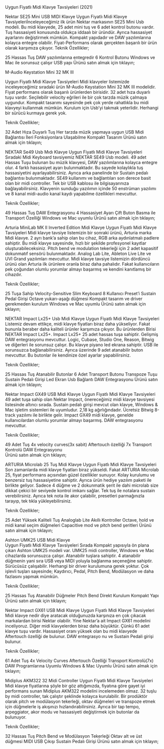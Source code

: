 Uygun Fiyatlı Midi Klavye Tavsiyeleri (2021)
 
Nektar SE25 Mini USB MIDI Klavye
Uygun Fiyatlı Midi Klavye Tavsiyeleriİnceleyeceğimiz ilk ürün Nektar markasının SE25 Mini Usb modeli. Bu midi klavyede, 25 adet mini tuş ve 6 adet kontrol butonu vardır. Tuş hassasiyeti konusunda oldukça iddaalı bir üründür. Ayrıca hassasiyet ayarlarını değiştirmek mümkün. Kompakt yapıdadır ve DAW yazılımlarına kolayca entegre olabilir. Fiyat-Performans olarak gerçekten başarılı bir ürün olarak karşımıza çıkıyor.
Teknik Özellikler;

25 Hassas Tuş
DAW yazılımlarına entegredir
6 Kontrol Butonu
Windows ve Mac ile sorunsuz çalışır
USB yapı
Ürünü satın almak için tıklayın;

M-Audio Keystation Mini 32 MK III

Uygun Fiyatlı Midi Klavye Tavsiyeleri
Midi klavyeler listemizde inceleyeceğimiz sıradaki ürün M-Audio Keystation Mini 32 MK III modelidir. Fiyat performans olarak başarılı ürünlerden birisidir. 32 adet hıza duyarlı tuşu vardır. Seçilebilir velocity eğrileri ile bir çok tarzda müzik çalmaya uygundur. Kompakt tasarımı sayesinde pek çok yerde rahatlıkla bu midi klavyeyi kullanmak mümkün. Kurulum için Usb’yi takmak yeterlidir. Herhangi bir sürücü kurmaya gerek yok.

Teknik Özellikler;

32 Adet Hıza Duyarlı Tuş
Her tarzda müzik yapmaya uygun
USB Midi Bağlantısı
İleri Fonksiyonlara Ulaşabilme
Kompakt Tasarım
Ürünü satın almak için tıklayın;

NEKTAR Se49 Usb Mıdı Klavye
Uygun Fiyatlı Midi Klavye Tavsiyeleri
Sıradaki Midi Keyboard tavsiyemiz NEKTAR SE49 Usb modeli. 49 adet Hassas Tuşu bulunan bu müzik klavyesi, DAW yazılımlarına kolayca entegre olur. 4 farklı hassasiyet ayarı bulunmaktadır. Bu sayede kolaylıkla tuş hassasiyetini ayarlayabilirsiniz. Ayrıca arka panelinde bir Sustain pedalı bağlantısı bulunmaktadır. SE49 kullanımı ve bağlantıları son derece basit olan bir midi controller. Tek bir USB kablosu ile bilgisayarınıza bağlayabilirsiniz. Klavyenin sunduğu yazılımın içinde 50 enstrüman yazılımı ve 8 kanal midi-audio kanal kaydı yapabilme özellikleri mevcuttur.

Teknik Özellikler;

49 Hassas Tuş
DAW Entegrasyonu
4 Hassasiyet Ayarı
Çift Buton Basma ile Transport Özelliği
Windows ve Mac uyumlu
Ürünü satın almak için tıklayın;

Arturia MiniLab MK II Inverted Edition Midi Klavye
Uygun Fiyatlı Midi Klavye Tavsiyeleri
Midi klavye tavsiye listemizin bir sonraki ürünü, Arturia marka Midi klavye. 2 ayrı bank’a sahip olan bu cihaz, RGB arka aydınlatmalı padlere sahiptir. Bu midi klavye sayesinde, hızlı bir şekilde profesyonel kayıtlar oluşturabileceksiniz. Pitch bend ve modulation tekerleği için 2 adet kapasitif dokunmatıf sensörü bulunmaktadır. Analog Lab Lite, Ableton Live Lite ve UVI Grand yazılımları mevcuttur. Midi klavye tavsiye listemizin dördüncü ürünü olan Arturia ilk ürünlere oranla biraz daha pahalıdır. Fakat kullanıcıların pek çoğundan olumlu yorumlar almayı başarmış ve kendini kanıtlamış bir cihazdır.

Teknik Özellikler;

25 Tuşa Sahip
Velocity-Sensitive Slim Keyboard
8 Kullanıcı Preset’i
Sustain Pedal Girişi
Octave yukarı-aşağı düğmesi
Kompakt tasarım ve driver gerekmeden kurulum
Windows ve Mac uyumlu
Ürünü satın almak için tıklayın;

NEKTAR Impact Lx25+ Usb Midi Klavye
Uygun Fiyatlı Midi Klavye Tavsiyeleri
Listemiz devam ettikçe, midi klavye fiyatları biraz daha yükseliyor. Fakat bununla beraber daha kaliteli ürünler karşımıza çıkıyor. Bu ürünlerden Birisi NEKTAR Impact Lx25+. Impact Lx25+ 25 adet hassas tuşa sahiptir. Gelişmiş DAW entegrasyonu mevcuttur. Logic, Cubase, Studio One, Reason, Bitwig ve diğerleri ile sorunsuz çalışır. Bu klavye piyano led ekrana sahiptir. USB ile sorunsuzca bağlanabilirsiniz. Ayrıca üzerinde 9 adet atanabilir buton mevcuttur. Bu butonlar ile kendinize özel ayarlar yapabilirsiniz.

Teknik Özellikler;

25 Hassas Tuş
Atanabilir Butonlar
6 Adet Transport Butonu
Transpoze Tuşu
Sustain Pedalı Girişi
Led Ekran
Usb Bağlantı
DAW Entegrasyonu
Ürünü satın almak için tıklayın;

Nektar Impact GX49 USB Midi Klavye
Uygun Fiyatlı Midi Klavye Tavsiyeleri
49 adet tuşa sahip olan Nektar Impact, önereceğimiz midi klavye tavsiyesi listesinde altıncı sırada. Sustain pedalı girişi mevcut olan klavye, Windows & Mac işletim sistemleri ile uyumludur. 2,18 kg ağırlığındadır. Ücretsiz Bitwig 8-track yazılımı ile birlikte gelir. Impact GX49 midi klavye, genelde kullanıcılardan olumlu yorumlar almayı başarmış. DAW entegrasyonu mevcuttur.

Teknik Özellikler;

49 Adet Tuş
4x velocity curves(3x sabit)
Aftertouch özelliği
7x Transport Kontrolü
DAW Entegrasyonu  
Ürünü satın almak için tıklayın;

 ARTURIA Microlab 25 Tuş Midi Klavye
Uygun Fiyatlı Midi Klavye Tavsiyeleri
Son zamanlarda midi klavye fiyatları biraz yükseldi. Fakat ARTURIA Microlab 25, fiyat performans açısından güzel özellikler sunuyor. Kolay kurulumu ve benzersiz tuş hassasiyetine sahiptir. Ayrıca ürün hediye yazılım paketi ile birlikte geliyor. Sadece 4 düğme ve 2 dokunmatik şerit ile dahi microlab size dikkat çekici bir seviyede kontrol imkanı sağlar. Tek tuş ile notalara sustain verebilirsiniz. Ayrıca tek nota ile akor çalabilir, presetleri parmağınızla tarayıp, tek tıkla yükleyebilirsiniz.

Teknik Özellikler;

25 Adet Yüksek Kaliteli Tuş
Analoglab Lite
Akıllı Kontroller
Octave, hold ve midi kanal seçim düğmeleri
Capacitive mod ve pitch bend şeritleri
Ürünü satın almak için tıklayın;

Ashton UMK25 USB Midi Klavye  
Uygun Fiyatlı Midi Klavye Tavsiyeleri
Sırada Kompakt yapısıyla ön plana çıkan Ashton UMK25 modeli var. UMK25 midi controller, Windows ve Mac cihazlarda sorunsuzca çalışır. Atanabilir tuşlara sahiptir. 4 atanabilir düğmenin yani sıra USB veya MIDI yoluyla bağlanma seçeneğine sahiptir. Sürücüsüz çalışabilir. Herhangi bir driver kurulumuna gerek yoktur. Çok işlevli tuşları sayesinde; Kaydırıcı, Pedal, Pitch Bend, Modülasyon ve daha fazlasını yapmak mümkün.

Teknik Özellikler; 

 25 Hassas Tuş
Atanabilir Düğmeler
Pitch Bend
Direkt Kurulum
Kompakt Yapı
Ürünü satın almak için tıklayın;

Nektar Impact GX61 USB Midi Klavye
Uygun Fiyatlı Midi Klavye Tavsiyeleri
Midi klavye nedir diye aratacak olduğunuzda karşınıza en çok çıkacak markalardan birisi Nektar olabilir. Yine Nektar’a ait Impact GX61 modelini inceliyoruz. Diğer midi klavyelerden biraz daha büyüktür. Çünkü 61 adet klavye tuşu vardır. Hassasiyet oranı yüksek olan bu midi klavyede Aftertouch özelliği de bulunur. DAW entegrasyo nu ve Sustain Pedali girişi bulunur.

Teknik Özellikler;

61 Adet Tuş
4x Velocity Curves
Aftertouch Özelliği
Transport Kontrolü(7x)
DAW Programlarına Uyumlu
Windows & Mac Uyumlu
Ürünü satın almak için tıklayın;

Midiplus AKM322 32 Midi Controller 
Uygun Fiyatlı Midi Klavye Tavsiyeleri
Midi klavye fiyatlarına şöyle bir göz attığımızda, fiyatına göre gayet iyi performans sunan Midiplus AKM322 modelini incelemeden olmaz. 32 tuşlu by midi controller, tak çalıştır şeklinde kolayca kurulabilir. Bir prodüktör olarak pitch ve modülasyon tekerleği, oktav düğmeleri ve transpoze etmek için düğmelerle iş akışınızı hızlandırabilirsiniz. Ayrıca bir tap tempo, arpeggiator, akor modu ve hassasiyeti değiştirmek için butonlar da bulunuyor.

Teknik Özellikler;

32 Hassas Tuş
Pitch Bend ve Modülasyon Tekerleği
Oktav alt ve üst düğmesi
MIDI USB Çıkışı
Sustain Pedalı Girişi
Ürünü satın almak için tıklayın;